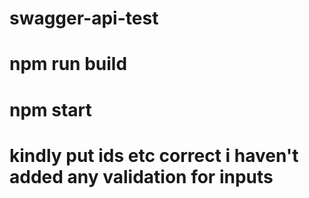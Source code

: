# swagger-api-test

# npm run build

# npm start

# kindly put ids etc correct i haven't added any validation for inputs
